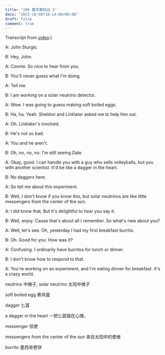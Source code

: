 ```yaml
---
title: "100 篇字幕挑战 5"
date: "2023-10-06T10:14:06+08:00"
draft: false
comment: true
---
```


Transcript from [video](https://www.youtube.com/watch?v=la3j1YQNUB4&list=PLJBo3iyb1U0fnvcdQCmoXiiBBDgpxmpr0&index=3&ab_channel=TBS):)

A: John Sturgis.

B: Hey, John.

A: Connie. So nice to hear from you.

B: You'll never guess what I'm doing.

A: Tell me.

B: I am working on a solar neutrino detector.

A: Wow. I was going to guess making soft boiled eggs.

B: Ha, ha. Yeah. Sheldon and Linklater asked me to help him out.

A: Oh. Linklater's involved.

B: He's not so bad.

A: You and he aren't.

B: Oh, no, no, no. I'm still seeing Dale.

A: Okay, good. I can handle you with a guy who sells volleyballs, but you with another scientist. It'd be like a dagger in the heart.

B: No daggers here.

A: So tell me about this experiment.

B: Well, I don't know if you know this, but solar neutrinos are like little messengers from the center of the sun.

A: I did know that, But it's delightful to hear you say it.

B: Well, enjoy. Cause that's about all I remember. So what's new about you?

A: Well, let's see. Oh, yesterday I had my first breakfast burrito. 

B: Oh. Good for you. How was it?

A: Confusing. I ordinarily have burritos for lunch or dinner.

B: I don't know how to respond to that.

A: You're working on an experiment, and I'm eating dinner for breakfast. It's a crazy world.


neutrino 中微子, solar neutrino 太阳中微子

soft boiled egg 煮鸡蛋

dagger 匕首

a dagger in the heart 一把匕首插在心理，

messenger 信使

messengers from the center of the sun 来自太阳中的使者

burrito 墨西哥卷饼
